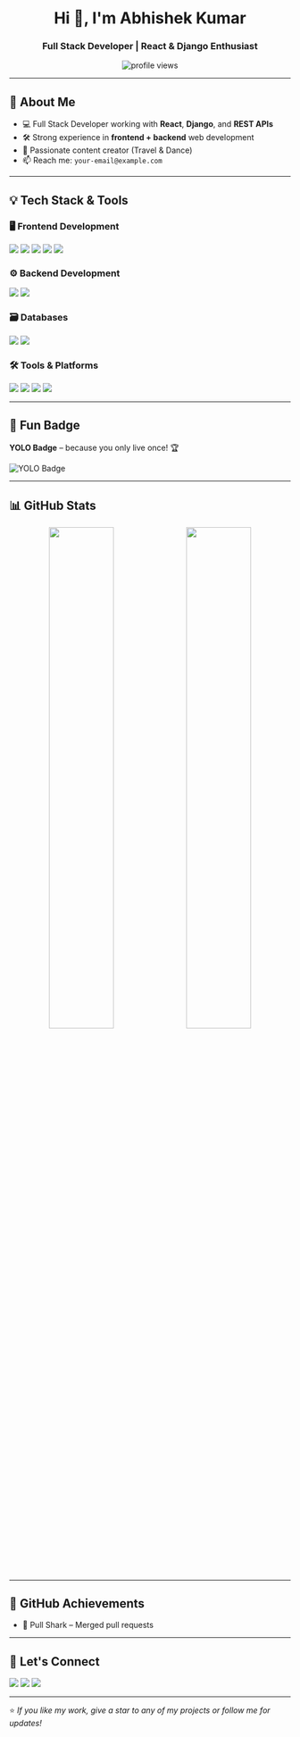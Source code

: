 <h1 align="center">Hi 👋, I'm Abhishek Kumar</h1>
<h3 align="center">Full Stack Developer | React & Django Enthusiast</h3>

<p align="center">
  <img src="https://komarev.com/ghpvc/?username=Abhicoder983&label=Profile%20views&color=0e75b6&style=flat" alt="profile views" />
</p>

---

## 🚀 About Me

- 💻 Full Stack Developer working with **React**, **Django**, and **REST APIs**
- 🛠 Strong experience in **frontend + backend** web development
- 🎥 Passionate content creator (Travel & Dance)
- 📫 Reach me: `your-email@example.com`

---

## 💡 Tech Stack & Tools

### 🖥️ **Frontend Development**
<p>
  <img src="https://img.shields.io/badge/React-20232A?style=for-the-badge&logo=react&logoColor=61DAFB" />
  <img src="https://img.shields.io/badge/JavaScript-F7DF1E?style=for-the-badge&logo=javascript&logoColor=black" />
  <img src="https://img.shields.io/badge/HTML5-E34F26?style=for-the-badge&logo=html5&logoColor=white" />
  <img src="https://img.shields.io/badge/CSS3-1572B6?style=for-the-badge&logo=css3&logoColor=white" />
  <img src="https://img.shields.io/badge/Tailwind_CSS-38B2AC?style=for-the-badge&logo=tailwind-css&logoColor=white" />
</p>

### ⚙️ **Backend Development**
<p>
  <img src="https://img.shields.io/badge/Django-092E20?style=for-the-badge&logo=django&logoColor=white" />
  <img src="https://img.shields.io/badge/Django%20REST%20Framework-red?style=for-the-badge&logo=python&logoColor=white" />
</p>

### 🗃️ **Databases**
<p>
  <img src="https://img.shields.io/badge/PostgreSQL-316192?style=for-the-badge&logo=postgresql&logoColor=white" />
  <img src="https://img.shields.io/badge/MySQL-005C84?style=for-the-badge&logo=mysql&logoColor=white" />
</p>

### 🛠️ **Tools & Platforms**
<p>
  <img src="https://img.shields.io/badge/Git-F05032?style=for-the-badge&logo=git&logoColor=white" />
  <img src="https://img.shields.io/badge/GitHub-181717?style=for-the-badge&logo=github&logoColor=white" />
  <img src="https://img.shields.io/badge/Vercel-000000?style=for-the-badge&logo=vercel&logoColor=white" />
  <img src="https://img.shields.io/badge/VS%20Code-007ACC?style=for-the-badge&logo=visual-studio-code&logoColor=white" />
</p>

---

## 🎉 Fun Badge

**YOLO Badge** – because you only live once! 🏆

![YOLO Badge](https://img.shields.io/badge/Yolo-🦸‍♂️-red?style=for-the-badge&logo=github&logoColor=white)

---

## 📊 GitHub Stats

<p align="center">
  <img src="https://github-readme-stats.vercel.app/api?username=Abhicoder983&show_icons=true&theme=tokyonight" width="48%"/>
  <img src="https://github-readme-stats.vercel.app/api/top-langs/?username=Abhicoder983&layout=compact&theme=tokyonight" width="48%"/>
</p>

---

## 🏅 GitHub Achievements

- 🦈 Pull Shark – Merged pull requests

---

## 🔗 Let's Connect

<p align="left">
  <a href="https://www.linkedin.com/in/abhishek-kumar983/" target="_blank"><img src="https://img.shields.io/badge/LinkedIn-blue?logo=linkedin&logoColor=white" /></a>
  <a href="https://x.com/Abhishe7716700" target="_blank"><img src="https://img.shields.io/badge/Twitter-1DA1F2?logo=twitter&logoColor=white" /></a>
   <a href="https://instagram.com/yourabhishek_a1" target="_blank"><img src="https://img.shields.io/badge/Instagram-E4405F?logo=instagram&logoColor=white" /></a>
</p>

---

⭐️ *If you like my work, give a star to any of my projects or follow me for updates!*
